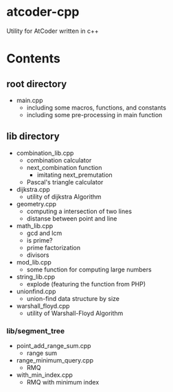 # atcoder-cpp

Utility for AtCoder written in c++

# Contents

## root directory

- main.cpp
    - including some macros, functions, and constants
    - including some pre-processing in main function

## lib directory

- combination_lib.cpp
    - combination calculator
    - next_combination function
        - imitating next_premutation
    - Pascal's triangle calculator
- dijkstra.cpp
    - utility of dijkstra Algorithm
- geometry.cpp
    - computing a intersection of two lines
    - distanse between point and line
- math_lib.cpp
    - gcd and lcm
    - is prime?
    - prime factorization
    - divisors
- mod_lib.cpp
    - some function for computing large numbers
- string_lib.cpp
    - explode (featuring the function from PHP)
- unionfind.cpp
    - union-find data structure by size
- warshall_floyd.cpp
    - utility of Warshall-Floyd Algorithm

### lib/segment_tree

- point_add_range_sum.cpp
    - range sum
- range_minimum_query.cpp
    - RMQ
- with_min_index.cpp
    - RMQ with minimum index

